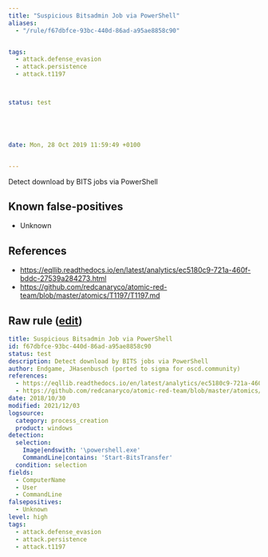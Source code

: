 ```yaml
---
title: "Suspicious Bitsadmin Job via PowerShell"
aliases:
  - "/rule/f67dbfce-93bc-440d-86ad-a95ae8858c90"


tags:
  - attack.defense_evasion
  - attack.persistence
  - attack.t1197



status: test





date: Mon, 28 Oct 2019 11:59:49 +0100


---
```


Detect download by BITS jobs via PowerShell

<!--more-->


## Known false-positives

* Unknown



## References

* https://eqllib.readthedocs.io/en/latest/analytics/ec5180c9-721a-460f-bddc-27539a284273.html
* https://github.com/redcanaryco/atomic-red-team/blob/master/atomics/T1197/T1197.md


## Raw rule ([edit](https://github.com/SigmaHQ/sigma/edit/master/rules/windows/process_creation/proc_creation_win_powershell_bitsjob.yml))
```yaml
title: Suspicious Bitsadmin Job via PowerShell
id: f67dbfce-93bc-440d-86ad-a95ae8858c90
status: test
description: Detect download by BITS jobs via PowerShell
author: Endgame, JHasenbusch (ported to sigma for oscd.community)
references:
  - https://eqllib.readthedocs.io/en/latest/analytics/ec5180c9-721a-460f-bddc-27539a284273.html
  - https://github.com/redcanaryco/atomic-red-team/blob/master/atomics/T1197/T1197.md
date: 2018/10/30
modified: 2021/12/03
logsource:
  category: process_creation
  product: windows
detection:
  selection:
    Image|endswith: '\powershell.exe'
    CommandLine|contains: 'Start-BitsTransfer'
  condition: selection
fields:
  - ComputerName
  - User
  - CommandLine
falsepositives:
  - Unknown
level: high
tags:
  - attack.defense_evasion
  - attack.persistence
  - attack.t1197

```
